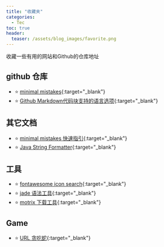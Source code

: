 ```yaml
---
title: "收藏夹"
categories:
  - Tec
toc: true
header:
  teaser: /assets/blog_images/favorite.png
---
```

收藏一些有用的网站和Github的仓库地址

## github 仓库
 * ⭐️ [minimal mistakes](https://github.com/mmistakes/minimal-mistakes){:target="_blank"}
 * ⭐️ [Github Markdown代码块支持的语言选项](https://github.com/github/linguist/blob/master/lib/linguist/languages.yml){:target="_blank"}


## 其它文档
 * ⭐️ [minimal mistakes 快速指引](https://mmistakes.github.io/minimal-mistakes/docs/quick-start-guide/){:target="_blank"}
 * ⭐️ [Java String Formatter](https://docs.oracle.com/javase/8/docs/api/java/util/Formatter.html){:target="_blank"}

## 工具
 * ⭐️ [fontawesome icon search](https://fontawesome.com/icons?d=gallery){:target="_blank"}
 * ⭐️ [jade 语法工具](http://naltatis.github.io/jade-syntax-docs/){:target="_blank"}
 * ⭐️ [motrix 下载工具](https://motrix.app/){:target="_blank"}

## Game
 * ⭐️ [URL 贪吃蛇](https://epidemian.github.io/snake){:target="_blank"}
